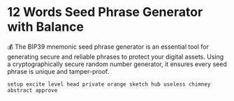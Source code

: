 # 12 Words Seed Phrase Generator with Balance

💰 The BIP39 mnemonic seed phrase generator is an essential tool for generating secure and reliable phrases to protect your digital assets. Using a cryptographically secure random number generator, it ensures every seed phrase is unique and tamper-proof.

``` setup excite level head private orange sketch hub useless chimney abstract approve ```


